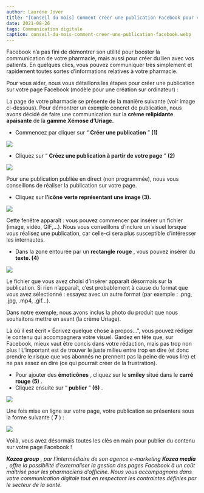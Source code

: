 ```yaml
---
author: Laurène Jover
title: "[Conseil du mois] Comment créer une publication Facebook pour votre pharmacie ?"
date: 2021-08-26
tags: Communication digitale
caption: conseil-du-mois-comment-creer-une-publication-facebook.webp
---
```


Facebook n’a pas fini de démontrer son utilité pour booster la communication de votre pharmacie, mais aussi pour créer du lien avec vos patients. En quelques clics, vous pouvez communiquer très simplement et rapidement toutes sortes d’informations relatives à votre pharmacie.

Pour vous aider, nous vous détaillons les étapes pour créer une publication sur votre page Facebook (modèle pour une création sur ordinateur) :

La page de votre pharmacie se présente de la manière suivante (voir image ci-dessous). Pour démontrer un exemple concret de publication, nous avons décidé de faire une communication sur la
**crème relipidante apaisante**
de la
**gamme Xémose d’Uriage.**

- Commencez par cliquer sur “
  **Créer une publication**
  ”
  **(1)**

![](/2021-08-26_conseil-du-mois-comment-creer-une-publication-facebook/1-1.png)

- Cliquez sur “
  **Créez une publication à partir de votre page**
  ”
  **(2)**

![](/2021-08-26_conseil-du-mois-comment-creer-une-publication-facebook/2.png)

Pour une publication publiée en direct (non programmée), nous vous conseillons de réaliser la publication sur votre page.

- Cliquez sur
  **l’icône**
  **verte représentant une image (3).**

![](/2021-08-26_conseil-du-mois-comment-creer-une-publication-facebook/3.png)

Cette fenêtre apparaît : vous pouvez commencer par insérer un fichier (image, vidéo, GIF,…). Nous vous conseillons d’inclure un visuel lorsque vous réalisez une publication, car celle-ci sera plus susceptible d’intéresser les internautes.

- Dans la zone entourée par un
  **rectangle**
  **rouge**
  , vous pouvez insérer du
  **texte. (4)**

![](/2021-08-26_conseil-du-mois-comment-creer-une-publication-facebook/4.png)

Le fichier que vous avez choisi d’insérer apparaît désormais sur la publication. Si rien n’apparaît, c’est probablement à cause du format que vous avez sélectionné : essayez avec un autre format (par exemple : .png, .jpg, .mp4, .gif…).

Dans notre exemple, nous avons inclus la photo du produit que nous souhaitons mettre en avant (la crème Uriage).

Là où il est écrit « Écrivez quelque chose à propos…”, vous pouvez rédiger le contenu qui accompagnera votre visuel. Gardez en tête que, sur Facebook, mieux vaut être concis dans votre rédaction, mais pas trop non plus ! L’important est de trouver le juste milieu entre trop en dire (et donc prendre le risque que vos abonnés ne prennent pas la peine de vous lire) et ne pas assez en dire (ce qui pourrait créer de la frustration).

- Pour ajouter des
  **émoticônes**
  , cliquez sur le
  **smiley**
  situé dans le
  **carré rouge**
  **(5)**
  .
- Cliquez ensuite sur “
  **publier**
  ”
  **(6)**
  .

![](/2021-08-26_conseil-du-mois-comment-creer-une-publication-facebook/5.png)

Une fois mise en ligne sur votre page, votre publication se présentera sous la forme suivante (
**7**
) :

![](/2021-08-26_conseil-du-mois-comment-creer-une-publication-facebook/6.png)

Voilà, vous avez désormais toutes les clés en main pour publier du contenu sur votre page Facebook !

**_Kozea group_**
_, par l’intermédiaire de son agence e-marketing_
**_Kozea media_**
_, offre la possibilité d’externaliser la gestion des pages Facebook à un coût maîtrisé pour les pharmaciens d’officine. Nous vous accompagnons dans votre communication digitale tout en respectant les contraintes définies par le secteur de la santé._
